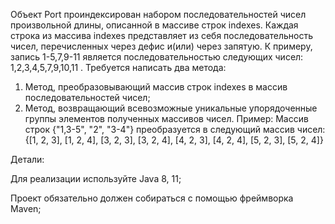 Объект Port проиндексирован набором последовательностей чисел произвольной длины, описанной в массиве строк indexes.
Каждая строка из массива indexes представляет из себя последовательность чисел, перечисленных через дефис и(или) через запятую. К примеру, запись 1-5,7,9-11 является последовательностью следующих чисел: 1,2,3,4,5,7,9,10,11 .
Требуется написать два метода:
1. Метод, преобразовывающий массив строк indexes в массив последовательностей чисел;
2. Метод, возвращающий всевозможные уникальные упорядоченные группы элементов полученных массивов чисел.
   Пример:
   Массив строк {"1,3-5", "2", "3-4"} преобразуется в следующий массив чисел:
   {[1, 2, 3], [1, 2, 4], [3, 2, 3], [3, 2, 4], [4, 2, 3], [4, 2, 4], [5, 2, 3], [5, 2, 4]}
   
Детали:
   
Для реализации используйте Java 8, 11;

Проект обязательно должен собираться с помощью фреймворка Maven;
